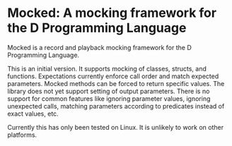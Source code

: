 Mocked: A mocking framework for the D Programming Language
==========================================================

Mocked is a record and playback mocking framework for the D Programming Language.

This is an initial version.  It supports mocking of classes, structs, and functions.  Expectations currently enforce call order and match expected parameters.  Mocked methods can be forced to return specific values.  The library does not yet support setting of output parameters.  There is no support for common features like ignoring parameter values, ignoring unexpected calls, matching parameters according to predicates instead of exact values, etc.

Currently this has only been tested on Linux.  It is unlikely to work on other platforms.
